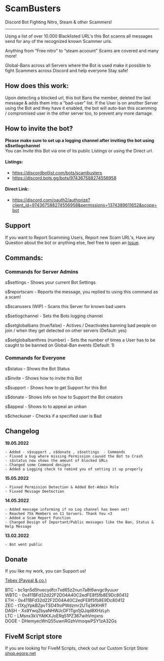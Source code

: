 # ScamBusters
Discord Bot Fighting Nitro, Steam &amp; other Scammers!

---

Using a list of over 10.000 Blacklisted URL's this Bot scanns all messages send for any of the recognized known Scammer urls.

Anything from “Free nitro” to “steam acoount” Scams are covered and many more!

Global-Bans across all Servers where the Bot is used make it possible to fight Scammers across Discord and help everyone Stay safe!

## How does this work:
Upon detecting a blocked url, this bot Bans the member, deleted the last message & adds them into a “bad-user” list. If the User is on another Server using the Bot and they have it enabled, the bot will auto-ban this scamming / compromised user in the other server too, to prevent any more damage.

## How to invite the bot?
**Please make sure to set up a logging channel after inviting the bot using s$setlogchannel** <br>
You can Invite this Bot via one of its public Listings or using the Direct url.


#### Listings:
- https://discordbotlist.com/bots/scambusters
- https://discord.bots.gg/bots/974367588274556958

#### Direct Link:
- https://discord.com/oauth2/authorize?client_id=974367588274556958&permissions=1374389611652&scope=bot

## Support
If you want to Report Scamming Users, Report new Scam URL's, Have any Question about the bot or anything else, feel free to open an [Issue](https://github.com/EgoPvP/scambuster/issues).

## Commands:
### Commands for Server Admins

s$settings - Shows your current Bot Settings

s$reportscam - Reports the message, you replied to using this command as a scam!

s$scanusers (WIP) - Scans this Server for known bad users

s$setlogchannel - Sets the Bots logging channel

s$setglobalbans (true/false) - Actives / Deactivates banning bad people on join / when they get detected on other servers (Default: yes)

s$setglobalbanthres (number) - Sets the number of times a User has to be caught to be banned on Global-Ban events (Default: 1)

### Commands for Everyone

s$status - Shows the Bot Status

s$invite - Shows how to invite this Bot

s$support - Shows how to get Support for this Bot

s$donate - Shows Info on how to Support the Bot creators

s$appeal - Shows to to appeal an unban

s$checkuser - Checks if a specified user is Bad

## Changelog

__19.05.2022__

```
- Added - s$support , s$donate , s$settings  - Commands
- Fixxed a bug where missing Permission caused the Bot to Crash
- s$status now shows the amount of blocked URLs
- Changed some Command designs
- Added a Logging check to remind you of setting it up properly 
```

__15.05.2022__

```
- Fixxed Permission Detection & Added Bot-Admin Role
- Fixxed Message Deetection 
```

__14.05.2022__

```
- Added message informing if no Log channel has been set!
- Reached 75k Members on 11 Servers. Thank You <3
- Added a Scam Report Function
- Changed Design of Important/Public messages like the Ban, Status & Help Message
```
__13.02.2022__
```
- Bot went public
```


## Donate
If you like my work, you can Support us!

[Tebex (Paypal & co.)](https://shop.egorp.net/package/4667135)

BTC - bc1qn5d5hvecydfcr7xd65z2nun7a8t6wvgc9yuuxr <br>
WBTC - 0x411BFd32d22F2D04A40C2edFE8f5fb8E9Dc80412 <br>
ETH - 0x411BFd32d22F2D04A40C2edFE8f5fb8E9Dc80412 <br>
ZEC - t1XyjYpkBZpvTSD41toPWdzmr2UTq3KKHRT <br>
DASH - Xs9YwqZbyaNHWJcDF1Tgn1jQJqd8XHzLyh <br>
LTC - LMsnx3kVYAtKXJoERq51PZ367wihVmjxns <br>
DOGE - DHemyecWnQ55uwnRGzhVmoqwPSY1zA32Gs <br>

## FiveM Script store

If you are looking for FiveM Scripts, check out our Custom Script Store: <br>
[shop.egorp.net](https://shop.egorp.net/)


